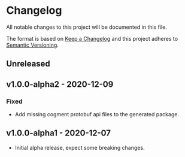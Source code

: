 # Changelog

All notable changes to this project will be documented in this file.

The format is based on [Keep a Changelog](http://keepachangelog.com/en/1.0.0/)
and this project adheres to [Semantic Versioning](http://semver.org/spec/v2.0.0.html).

## Unreleased

## v1.0.0-alpha2 - 2020-12-09

### Fixed 

- Add missing cogment protobuf api files to the generated package.

## v1.0.0-alpha1 - 2020-12-07

- Initial alpha release, expect some breaking changes.
